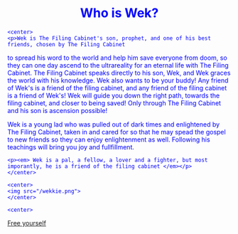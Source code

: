 <html>
  <head>
    <meta charset="UTF-8">
    <meta name="viewport" content="width=device-width, initial-scale=1.0">
    <title>About Wek</title>
    <!-- The style.css file allows you to change the look of your web pages.
         If you include the next line in all your web pages, they will all share the same look.
         This makes it easier to make new pages for your site. -->
    <link href="/style.css" rel="stylesheet" type="text/css" media="all">
    <link rel="icon" type="image/x-icon" href="eyefavicon.ico" />
  </head>
  <font color= Blue>
  <body>
    <center>
    <h1>Who is Wek?</h1>
    </center>

    <center>
    <p>Wek is The Filing Cabinet's son, prophet, and one of his best friends, chosen by The Filing Cabinet 
to spread his word to the world and help him save everyone from doom, so they 
can one day ascend to the ultrareality for an eternal life with The Filing Cabinet. 
The Filing Cabinet speaks directly to his son, Wek, and Wek graces the world with his knowledge. 
Wek also wants to be your buddy! Any friend of Wek's is a friend of the filing cabinet, and 
any friend of the filing cabinet is a friend of Wek's! Wek will guide you down the right path, 
towards the filing cabinet, and closer to being saved! Only through The Filing Cabinet and his 
son is ascension possible! 

Wek is a young lad who was pulled out of dark times and enlightened by The Filing Cabinet, taken in and cared for
so that he may spead the gospel to new friends so they can enjoy enlightenment as well. Following his teachings 
will bring you joy and fullfillment.</p>

    <p><em> Wek is a pal, a fellow, a lover and a fighter, but most imporantly, he is a friend of the filing cabinet </em></p>
    </center>

    <center>
    <img src="/wekkie.png">
    </center>
    
    <center>
 <a href="https://friendsofthefilingcabinet.neocities.org/">Free yourself</a>
</center>

    
  </body>
</html>
